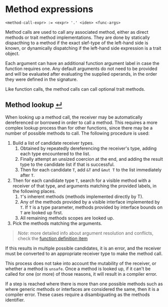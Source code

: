 # Method expressions
```
<method-call-expr> := <expr> '.' <iden> <func-args>
```

Method calls are used to call any associated method, either as direct methods or trait method implementations.
They are done by statically dispacthing to a method if the exact slef-type of the left-hand side is known, or dynamically dispatching if the left-hand side expression is a trait object.

Each argument can have an additional function argument label in case the function requires one.
Any default arguments do not need to be provided and will be evaluated after evaluating the supplied operands, in the order they were defined in the signature.

Like function calls, the method calls can call optional trait methods.

## Method lookup [↵](#method-call-expression)

When looking up a method call, the receiver may be automatically dereferenced or borrowed in order to call a method.
This requires a more complex lookup process than for other functions, since there may be a number of possible methods to call. The following procedure is used:

1. Build a list of candidate receiver types.
   1. Obtained by repeatedly dereferencing the receiver's type, adding each type encountered to the list.
   2. Finally attempt an unsized coercion at the end, and adding the result type to the candidate list if that is successful.
   3. Then for each candidate `T`, add `&T` and `&mut T` to the list immediately after `T`.
2. Then for each candidate type `T`, search for a visible method with a receiver of that type, and arguments matching the provided labels, in the following places.
   1. `T`'s inherent methods (methods implemented directly by T).
   2. Any of the methods provided by a visible interface implemented by `T`.
      If `T` is a type parameter, methods provided by interface bounds on `T` are looked up first.
   3. All remaining methods scopes are looked up.
3. Pick the methods matching the arguments.

> _Note_: more detailed info about argument resolution and conflicts, check the [function definition item]

If this results in multiple possible candidates, it is an error, and the receiver must be converted to an appropriate receiver type to make the method call.

This process does not take into account the mutability of the receiver, or whether a method is `unsafe`.
Once a method is looked up, if it can't be called for one (or more) of those reasons, it will result in a compiler error.

If a step is reached where there is more than one possible methods such as where generic methods or interfaces are considered the same, then it is a compiler error.
These cases require a disambiguating as the methods identifier.



[function definition item]: ../items/functions.md